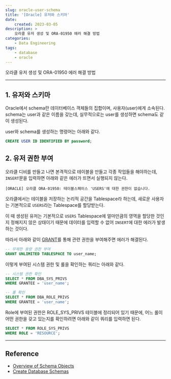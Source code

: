 ```yaml
---
slug: oracle-user-schema
title: '[Oracle] 유저와 스키마'
date:
    created: 2023-03-05
description: >
    오라클 유저 생성 및 ORA-01950 에러 해결 방법
categories:
    - Data Engineering
tags:
    - database
    - oracle
---
```


오라클 유저 생성 및 ORA-01950 에러 해결 방법  

<!-- more -->

---

## 1. 유저와 스키마

Oracle에서 schema란 데이터베이스 객체들의 집합이며, 사용자(user)에게 소속된다. schema는 user과 같은 이름을 갖는데, 실무적으로는 user를 생성하면 schema도 같이 생성된다.  

user와 schema를 생성하는 명령어는 아래와 같다.  

```sql
CREATE USER ID IDENTIFIED BY password;
```

## 2. 유저 권한 부여

오라클 디비를 만들고 나면 본격적으로 테이블을 만들고 각종 작업들을 해야하는데, `INSERT`문을 입력하면 아래와 같은 에러가 뜨면서 실행되지 않는다.  

```
[ORACLE] 오라클 ORA-01950: 테이블스페이스 'USERS'에 대한 권한이 없습니다.
```

오라클에서는 테이블을 저장하는 논리적 공간을 Tablespace라 하는데, 새로운 사용자는 기본적으로 `USERS`라는 Tablespace를 할당받는다.  

이 때 생성된 유저는 기본적으로 `USERS` Tablespace에 얼마만큼의 영역을 할당한 것인지 정해지지 않은 상태이기 때문에 데이터를 입력할 수 없어 `INSERT`에 대한 에러가 발생하는 것이다.  

따라서 아래와 같이 [GRANT](2022-08-11-relational_database.md/#5-dcl)를 통해 관련 권한을 부여해주면 에러가 해결된다.  

```sql
-- 무제한 용량 권한 부여
GRANT UNLIMITED TABLESPACE TO user_name;
```

이렇게 부여된 시스템 권한 및 롤을 확인하는 쿼리는 아래와 같다.  

```sql
-- 시스템 권한 확인
SELECT * FROM DBA_SYS_PRIVS
WHERE GRANTEE = 'user_name';

-- 롤 확인
SELECT * FROM DBA_ROLE_PRIVS
WHERE GRANTEE = 'user_name';
```

Role에 부여된 권한은 ROLE_SYS_PRIVS 테이블에 정리되어 있기 때문에, 어느 롤이 어떤 권한을 갖고 있는지를 확인하려면 아래와 같이 쿼리를 입력하면 된다.  

```sql
SELECT * FROM ROLE_SYS_PRIVS
WHERE ROLE = 'RESOURCE';
```

---
## Reference
- [Overview of Schema Objects](https://docs.oracle.com/cd/B19306_01/server.102/b14196/schema.htm#CFHHBEGH)
- [Create Database Schemas](https://docs.oracle.com/en/cloud/paas/exadata-express-cloud/csdbp/create-database-schemas.html#GUID-955764C0-599E-4488-96EA-6E13A6FEBE9A)